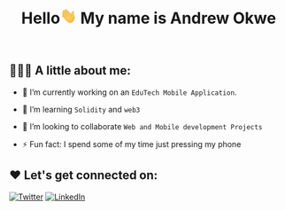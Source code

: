 <h1 align="center">Hello<img src="https://raw.githubusercontent.com/ABSphreak/ABSphreak/master/gifs/Hi.gif" width="30px"> My name is <strong>Andrew Okwe</strong></h1>

 <br/>

## 👨🏻‍💻 A little about me:

- 🔭 I’m currently working on an `EduTech Mobile Application`.

- 🌱 I’m learning `Solidity` and `web3`

- 👯 I’m looking to collaborate `Web and Mobile development Projects`

- ⚡ Fun fact: I spend some of my time just pressing my phone

## ❤️ Let's get connected on:

<p><a href="https://twitter.com/onosokwe" target="_blank"><img alt="Twitter" src="https://img.shields.io/badge/twitter-%231DA1F2.svg?&style=for-the-badge&logo=twitter&logoColor=white"  height="30px"/></a> <a href="https://www.linkedin.com/in/onosokwe/" target="_blank"><img alt="LinkedIn" src="https://img.shields.io/badge/linkedin-%230077B5.svg?&style=for-the-badge&logo=linkedin&logoColor=white"  height="30px"/></a> 
</p>

